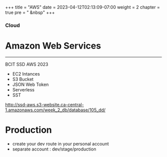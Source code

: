 +++
title = "AWS"
date = 2023-04-12T02:13:09-07:00
weight = 2
chapter = true
pre = "<i class='fas fa-book-open'></i> &nbsp"
+++

### Cloud

# **Amazon Web Services**

---

BCIT SSD AWS 2023

- EC2 Intances
- S3 Bucket
- JSON Web Token
- Serverless
- SST

http://ssd-aws.s3-website.ca-central-1.amazonaws.com/week_2_db/database/105_dd/

# Production

- create your dev route in your personal account
- separate account : dev/stage/production
